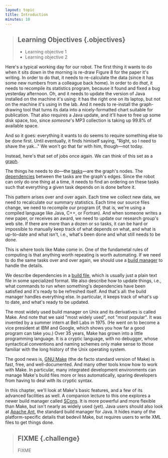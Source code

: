 ```yaml
---
layout: topic
title: Introduction
minutes: 10
---
```

> ## Learning Objectives {.objectives}
>
> * Learning objective 1
> * Learning objective 2
 
Here's a typical working day for our robot.
The first thing it wants to do when it sits down in the morning is re-draw Figure 8 for the paper it's writing.
In order to do that, it needs to re-calculate the data (since it has some new numbers from a colleague back home).
In order to do *that*, it needs to recompile its statistics program, because it found and fixed a bug yesterday afternoon.
Oh, and it needs to update the version of Java installed on the machine it's using:
it has the right one on its laptop, but not on the machine it's using in the lab.
And it needs to re-install the graph-drawing tool that turns its data into a nicely-formatted chart suitable for publication.
That also requires a Java update, and it'll have to free up some disk space, too,
since *someone*'s MP3 collection is taking up 99.8% of available space.

And so it goes: everything it wants to do seems to require something else to be done first.
Until eventually, it finds himiself saying, "Right, so I need to shave the yak..."
We won't go that far with him, though&mdash;not today.

Instead, here's that set of jobs once again.
We can think of this set as a [graph](../../gloss.html#graph).

The things he needs to do&mdash;the [tasks](../../gloss.html#task)&mdash;are the graph's nodes.
The [dependencies](../../gloss.html#dependency) between the tasks are the graph's edges.
Since the robot can only do one thing at a time,
it needs to find an ordering on these tasks such that everything a given task depends on is done before it.

This pattern arises over and over again.
Each time we collect new data, we need to recalculate our summary statistics.
Each time our source files change, we need to recompile our program
(if, that is, we're using a compiled language like Java, C++, or Fortran).
And when someone writes a new paper, or receives an award, we need to update our research group's web site.
If there are more than a dozen or so tasks, it can be hard or impossible to manually keep track of what depends on what,
and what is up-to-date and what isn't, i.e., what's been done and what still needs to be done.

This is where tools like Make come in.
One of the fundametal rules of computing is that anything worth repeating is worth automating.
If we need to do the same tasks over and over again,
we should use a [build manager](../../gloss.html#build-manager) to handle the details.

We describe dependencies in a [build file](../../gloss.html#build-file),
which is usually just a plain text file in some specialized format.
We also describe how to update things,
i.e., what commands to run when something's dependencies have been satisfied and it's ready to be refreshed itself.
And that's all: the build manager handles everything else.
In particular, it keeps track of what's up to date, and what's ready to be updated.

The most widely used build manager on Unix and its derivatives is called Make.
And note that we said "most widely used", not "most popular".
It was invented by a summer intern at Bell Labs in 1975.
(He went on to become a vice president at IBM and Google, which shows you how far a good program can take you.)
Over 35 years, Make has grown into a little programming language.
It is a cryptic language, with no debugger, whose syntactical conventions and naming schemes only make sense to those familiar with the long history of the Unix operating system.

The good news is,
[GNU Make](http://www.gnu.org/software/make/) (the de facto standard version of Make) is fast, free, and well-documented.
And many other tools know how to work with Make.
In particular, many integrated development environments can manage Make's build files more or less automatically,
sparing developers from having to deal with its cryptic syntax.

In this chapter, we'll look at Make's basic features, and a few of its advanced facilities as well.
A companion lecture to this one explores a newer build manager called [SCons](http://www.scons.org/).
It is more powerful and more flexible than Make, but isn't nearly as widely used (yet).
Java users should also look at [Apache Ant](http://ant.apache.org/), the standard build manager for Java.
It hides many of the platform-specific details that bedevil Make, but requires users to write XML files to get things done.

> ## FIXME {.challenge}
>
> FIXME
